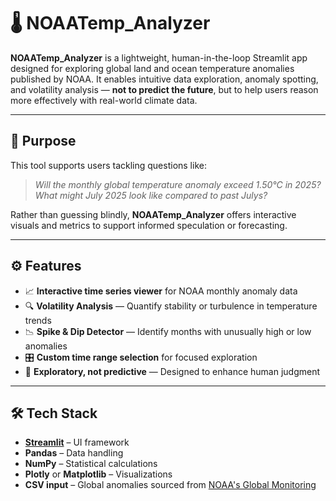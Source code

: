 # 🌡️ NOAATemp_Analyzer

**NOAATemp_Analyzer** is a lightweight, human-in-the-loop Streamlit app designed for exploring global land and ocean temperature anomalies published by NOAA. It enables intuitive data exploration, anomaly spotting, and volatility analysis — **not to predict the future**, but to help users reason more effectively with real-world climate data.

---

## 📌 Purpose

This tool supports users tackling questions like:

> _Will the monthly global temperature anomaly exceed 1.50°C in 2025?_  
> _What might July 2025 look like compared to past Julys?_

Rather than guessing blindly, **NOAATemp_Analyzer** offers interactive visuals and metrics to support informed speculation or forecasting.

---

## ⚙️ Features

- 📈 **Interactive time series viewer** for NOAA monthly anomaly data  
- 🔍 **Volatility Analysis** — Quantify stability or turbulence in temperature trends  
- 📉 **Spike & Dip Detector** — Identify months with unusually high or low anomalies  
- 🎛️ **Custom time range selection** for focused exploration  
- 🧠 **Exploratory, not predictive** — Designed to enhance human judgment

---

## 🛠️ Tech Stack

- **[Streamlit](https://streamlit.io/)** – UI framework
- **Pandas** – Data handling
- **NumPy** – Statistical calculations
- **Plotly** or **Matplotlib** – Visualizations
- **CSV input** – Global anomalies sourced from [NOAA's Global Monitoring](https://www.ncei.noaa.gov/)
